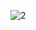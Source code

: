 ![2](https://github.com/theahmetgg/QR-Code-Generator/assets/92268751/6ea42fa2-6c11-4373-88eb-12d24fbb44ff)
